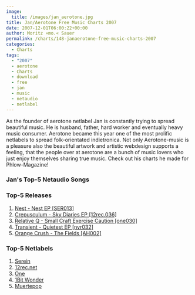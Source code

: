```yaml
---
image:
  title: /images/jan_aerotone.jpg
title: Jan/Aerotone Free Music Charts 2007
date: 2007-12-01T06:00:22+00:00
author: Moritz »mo.« Sauer
permalink: /charts/148-janaerotone-free-music-charts-2007
categories:
  - Charts
tags:
  - "2007"
  - aerotone
  - Charts
  - download
  - free
  - jan
  - music
  - netaudio
  - netlabel
---
```

As the founder of aerotone netlabel Jan is constantly trying to spread beautiful music. He is husband, father, hard worker and eventually heavy music consumer. Aerotone became this year one of the most prolific netlabels to spread folk-orientated indietronica. Not only Aerotone-music is a pleasure also the beautiful artwork and artistic webdesign supports a feeling, that the people over at aerotone are a bunch of music lovers who just enjoy themselves sharing true music. Check out his charts he made for Phlow-Magazine!<!--more-->

<!--adsense-->

### Jan's Top-5 Netaudio Songs

### Top-5 Releases

  1. [Nest - Nest EP [SER013]](http://www.archive.org/compress/ser013)
  2. [Crepusculum - Sky Diaries EP [12rec.036]](http://www.archive.org/compress/12rec.036)
  3. [Relative Q - Small Craft Exercise Caution [one030]](http://www.archive.org/compress/one030)
  4. [Transient - Quietest EP [nvr032]](http://www.archive.org/compress/nvr032) 
  5. [Orange Crush - The Fields [AH002]](http://www.archive.org/download/AH002_orange_crush_-_the_fields/AH002.zip)

### Top-5 Netlabels

  1. [Serein](http://www.serein.co.uk) 
  2. [12rec.net](http://www.12rec.net) 
  3. [One](http://one.dot9.ca/2/index.php) 
  4. [1Bit Wonder](http://www.1bit-wonder.com) 
  5. [Muertepop](http://www.muertepop.com)